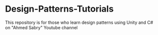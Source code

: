 # Design-Patterns-Tutorials
This repository is for those who learn design patterns using Unity and C# on "Ahmed Sabry" Youtube channel
